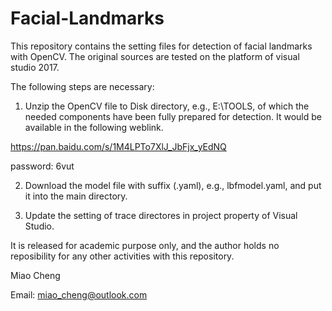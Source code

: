 # Facial-Landmarks

This repository contains the setting files for detection of facial landmarks with OpenCV. The original sources are tested on the platform of visual studio 2017.

The following steps are necessary:
1. Unzip the OpenCV file to Disk directory, e.g., E:\TOOLS\, of which the needed components have been fully prepared for detection.
It would be available in the following weblink.

https://pan.baidu.com/s/1M4LPTo7XlJ_JbFjx_yEdNQ

password: 6vut


2. Download the model file with suffix (.yaml), e.g., lbfmodel.yaml, and put it into the main directory. 

3. Update the setting of trace directores in project property of Visual Studio.




It is released for academic purpose only, and the author holds no reposibility for any other activities with this repository.

Miao Cheng

Email: miao_cheng@outlook.com



